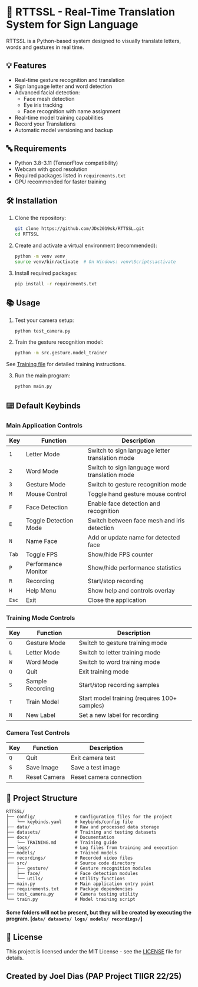 # 🤖 RTTSSL - Real-Time Translation System for Sign Language

RTTSSL is a Python-based system designed to visually translate letters, words and gestures in real time.

## 💡 Features

- Real-time gesture recognition and translation
- Sign language letter and word detection
- Advanced facial detection:
  - Face mesh detection
  - Eye iris tracking
  - Face recognition with name assignment
- Real-time model training capabilities
- Record your Translations
- Automatic model versioning and backup

## 🔤 Requirements

- Python 3.8-3.11 (TensorFlow compatibility)
- Webcam with good resolution
- Required packages listed in `requirements.txt`
- GPU recommended for faster training

## 🛠️ Installation

1. Clone the repository:

   ```bash
   git clone https://github.com/JDs2019sk/RTTSSL.git
   cd RTTSSL
   ```

2. Create and activate a virtual environment (recommended):

   ```bash
   python -m venv venv
   source venv/bin/activate  # On Windows: venv\Scripts\activate
   ```

3. Install required packages:
   ```bash
   pip install -r requirements.txt
   ```

## 📚 Usage

1. Test your camera setup:

   ```bash
   python test_camera.py
   ```

2. Train the gesture recognition model:

   ```bash
   python -m src.gesture.model_trainer
   ```

See [Training file](docs/TRAINING.md) for detailed training instructions.

3. Run the main program:
   ```bash
   python main.py
   ```

## ⌨️ Default Keybinds

### Main Application Controls

| Key   | Function              | Description                                     |
| ----- | --------------------- | ----------------------------------------------- |
| `1`   | Letter Mode           | Switch to sign language letter translation mode |
| `2`   | Word Mode             | Switch to sign language word translation mode   |
| `3`   | Gesture Mode          | Switch to gesture recognition mode              |
| `M`   | Mouse Control         | Toggle hand gesture mouse control               |
| `F`   | Face Detection        | Enable face detection and recognition           |
| `E`   | Toggle Detection Mode | Switch between face mesh and iris detection     |
| `N`   | Name Face             | Add or update name for detected face            |
| `Tab` | Toggle FPS            | Show/hide FPS counter                           |
| `P`   | Performance Monitor   | Show/hide performance statistics                |
| `R`   | Recording             | Start/stop recording                            |
| `H`   | Help Menu             | Show help and controls overlay                  |
| `Esc` | Exit                  | Close the application                           |

### Training Mode Controls

| Key | Function           | Description                                  |
| --- | ----------------- | -------------------------------------------- |
| `G` | Gesture Mode      | Switch to gesture training mode              |
| `L` | Letter Mode       | Switch to letter training mode               |
| `W` | Word Mode         | Switch to word training mode                 |
| `Q` | Quit              | Exit training mode                           |
| `S` | Sample Recording  | Start/stop recording samples                 |
| `T` | Train Model       | Start model training (requires 100+ samples) |
| `N` | New Label         | Set a new label for recording                |

### Camera Test Controls

| Key | Function     | Description             |
| --- | ------------ | ----------------------- |
| `Q` | Quit         | Exit camera test        |
| `S` | Save Image   | Save a test image       |
| `R` | Reset Camera | Reset camera connection |

## 📂 Project Structure

```
RTTSSL/
├── config/               # Configuration files for the project
│   └── keybinds.yaml     # keybinds/config file
├── data/                 # Raw and processed data storage
├── datasets/             # Training and testing datasets
├── docs/                 # Documentation
│   └── TRAINING.md       # Training guide
├── logs/                 # Log files from training and execution
├── models/               # Trained models
├── recordings/           # Recorded video files
├── src/                  # Source code directory
│   ├── gesture/          # Gesture recognition modules
│   ├── face/             # Face detection modules
│   └── utils/            # Utility functions
├── main.py               # Main application entry point
├── requirements.txt      # Package dependencies
├── test_camera.py        # Camera testing utility
└── train.py              # Model training script
```

#### Some folders will not be present, but they will be created by executing the program. [`data/ datasets/ logs/ models/ recordings/`]

## 📝 License

This project is licensed under the MIT License - see the [LICENSE](LICENSE) file for details.

## Created by Joel Dias (PAP Project TIIGR 22/25)
